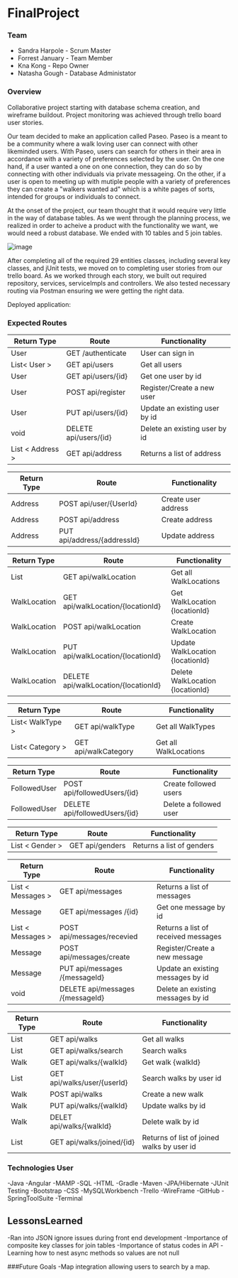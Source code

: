 # FinalProject


### Team
- Sandra Harpole -  Scrum Master
- Forrest January - Team Member
- Kna Kong - Repo Owner
- Natasha Gough - Database Administator

### Overview
Collaborative project starting with database schema creation, and wireframe buildout. Project monitoring was achieved through trello board user stories. 

Our team decided to make an application called Paseo. Paseo is a meant to be a community where a walk loving user can connect with other likeminded users. With Paseo, users can search for others in their area in accordance with a variety of preferences selected by the user. On the one hand, if a user wanted a one on one connection, they can do so by connecting with other individuals via private messageing. On the other, if a user is open to meeting up with mutiple people with a variety of preferences they can create a "walkers wanted ad" which is a white pages of sorts, intended for groups or individuals to connect. 

At the onset of the project, our team thought that it would require very little in the way of database tables. As we went through the planning process, we realized in order to acheive a product with the functionality we want, we would need a robust database. We ended with 10 tables and 5 join tables. 

![image](https://user-images.githubusercontent.com/74070200/218876920-4112dc05-549e-4571-910d-ee3d65c70d88.png)


After completing all of the required 29 entities classes, including several key classes, and jUnit tests, we moved on to completing user stories from our trello board. As we worked through each story, we built out required repository, services, serviceImpls and controllers. We also tested necessary routing via Postman ensuring we were getting the right data. 

Deployed application: 

### Expected Routes

| Return Type | Route            | Functionality |
| ----------- | ---------------- |---------------|
|User | GET /authenticate| User can sign in|
|List< User > | GET api/users    |Get all users |
| User   | GET api/users/{id}       |Get one user by id|
| User   | POST api/register       |Register/Create a new user|
| User   | PUT api/users/{id}       |Update an existing user by id|
| void   | DELETE api/users/{id}      |Delete an existing user by id|
|List < Address >| GET api/address| Returns a list of address|

| Return Type | Route            | Functionality |
| ----------- | ---------------- |---------------|
| Address| POST  api/user/{UserId}| Create user address|
|Address| POST api/address|Create address|
|Address| PUT api/address/{addressId} | Update address|

| Return Type | Route            | Functionality |
| ----------- | ---------------- |---------------|
|List<WalkLocation>| GET api/walkLocation | Get all WalkLocations|
|WalkLocation| GET api/walkLocation/{locationId} | Get WalkLocation {locationId}|
|WalkLocation| POST api/walkLocation | Create WalkLocation|
|WalkLocation| PUT api/walkLocation/{locationId} | Update WalkLocation {locationId}|
|WalkLocation| DELETE api/walkLocation/{locationId} | Delete WalkLocation {locationId}|
 
| Return Type | Route            | Functionality |
| ----------- | ---------------- |---------------|  
|List< WalkType > | GET api/walkType    |Get all WalkTypes |
|List< Category > | GET api/walkCategory    |Get all WalkLocations |

 | Return Type | Route            | Functionality |
| ----------- | ---------------- |---------------| 
| FollowedUser | POST api/followedUsers/{id}| Create followed users|
|FollowedUser| DELETE api/followedUsers/{id}| Delete a followed user|
  
  | Return Type | Route            | Functionality |
| ----------- | ---------------- |---------------|
|List < Gender > | GET api/genders | Returns a list of genders|
  
  | Return Type | Route            | Functionality |
| ----------- | ---------------- |---------------|
  |List < Messages > | GET api/messages | Returns a list of messages|  
  | Message   | GET api/messages /{id}       |Get one message by id|
  | List < Messages >  | POST api/messages/recevied      |Returns a list of received messages|
| Message   | POST api/messages/create      |Register/Create a new message|
|  Message   | PUT api/messages /{messageId}       |Update an existing messages  by id|
| void   | DELETE api/messages /{messageId}      |Delete an existing messages  by id|
  
| Return Type | Route            | Functionality |
| ----------- | ---------------- |---------------|
|List<Walk>| GET api/walks | Get all walks|
|List<Walk>| GET api/walks/search | Search walks|
|Walk| GET api/walks/{walkId} | Get walk {walkId}|
|List<Walk>| GET api/walks/user/{userId} | Search walks by user id|
|Walk| POST api/walks| Create a new walk|
|Walk| PUT api/walks/{walkId}| Update walks by id|
|Walk| DELET api/walks/{walkId}|Delete walk by id|
|List<Walk>| GET api/walks/joined/{id}| Returns of list of joined walks by user id|
  

  
  ### Technologies User
  -Java
  -Angular
  -MAMP
-SQL
-HTML
-Gradle
-Maven
-JPA/Hibernate
-JUnit Testing
-Bootstrap
-CSS
-MySQLWorkbench
-Trello
-WireFrame
-GitHub
-SpringToolSuite
-Terminal
  
  ## LessonsLearned
  
 -Ran into JSON ignore issues during front end development
-Importance of composite key classes for join tables
-Importance of status codes in API
-Learning how to nest async methods so values are not null
  
  
###Future Goals
  -Map integration allowing users to search by a map.

